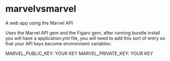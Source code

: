 marvelvsmarvel
==============

A web app using the Marvel API

Uses the Marvel API gem and the Figaro gem, after running bundle install you will have a application.yml file, you will need to add this sort of entry so that your API keys become environment variables: 

MARVEL_PUBLIC_KEY: YOUR KEY
MARVEL_PRIVATE_KEY: YOUR KEY
